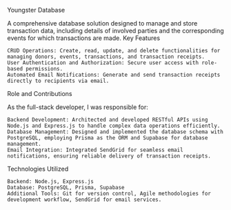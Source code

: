 Youngster Database

A comprehensive database solution designed to manage and store transaction data, including details of involved parties and the corresponding events for which transactions are made.
Key Features

    CRUD Operations: Create, read, update, and delete functionalities for managing donors, events, transactions, and transaction receipts.
    User Authentication and Authorization: Secure user access with role-based permissions.
    Automated Email Notifications: Generate and send transaction receipts directly to recipients via email.

Role and Contributions

As the full-stack developer, I was responsible for:

    Backend Development: Architected and developed RESTful APIs using Node.js and Express.js to handle complex data operations efficiently.
    Database Management: Designed and implemented the database schema with PostgreSQL, employing Prisma as the ORM and Supabase for database management.
    Email Integration: Integrated SendGrid for seamless email notifications, ensuring reliable delivery of transaction receipts.

Technologies Utilized

    Backend: Node.js, Express.js
    Database: PostgreSQL, Prisma, Supabase 
    Additional Tools: Git for version control, Agile methodologies for development workflow, SendGrid for email services.
